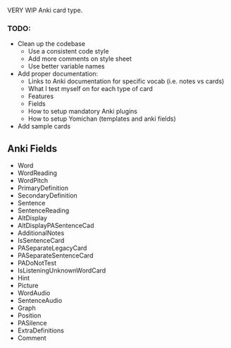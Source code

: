 VERY WIP Anki card type.

### TODO:
* Clean up the codebase
  * Use a consistent code style
  * Add more comments on style sheet
  * Use better variable names
* Add proper documentation:
  * Links to Anki documentation for specific vocab (i.e. notes vs cards)
  * What I test myself on for each type of card
  * Features
  * Fields
  * How to setup mandatory Anki plugins
  * How to setup Yomichan (templates and anki fields)
* Add sample cards

## Anki Fields
* Word
* WordReading
* WordPitch
* PrimaryDefinition
* SecondaryDefinition
* Sentence
* SentenceReading
* AltDisplay
* AltDisplayPASentenceCad
* AdditionalNotes
* IsSentenceCard
* PASeparateLegacyCard
* PASeparateSentenceCard
* PADoNotTest
* IsListeningUnknownWordCard
* Hint
* Picture
* WordAudio
* SentenceAudio
* Graph
* Position
* PASilence
* ExtraDefinitions
* Comment
